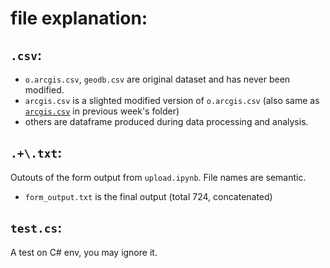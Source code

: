# file explanation:
## `.csv`:
- `o.arcgis.csv`, `geodb.csv` are original dataset and has never been modified.
- `arcgis.csv` is a slighted modified version of `o.arcgis.csv` (also same as [`arcgis.csv`](../w4/arcgis.csv) in previous week's folder)
- others are dataframe produced during data processing and analysis.
## `.+\.txt`:
Outouts of the form output from `upload.ipynb`. File names are semantic.
- `form_output.txt` is the final output (total 724, concatenated)

## `test.cs`:
A test on C# env, you may ignore it.